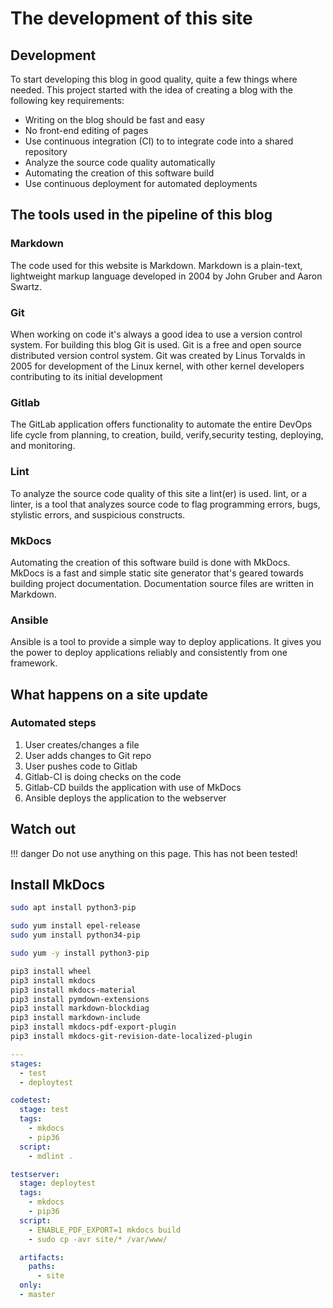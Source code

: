 # The development of this site

## Development

To start developing this blog in good quality,
quite a few things where needed. This project started with
the idea of creating a blog with the following key
requirements:

- Writing on the blog should be fast and easy
- No front-end editing of pages
- Use continuous integration (CI) to to integrate
  code into a shared repository
- Analyze the source code quality automatically
- Automating the creation of this software build
- Use continuous deployment for automated deployments

## The tools used in the pipeline of this blog

### Markdown

The code used for this website is Markdown. Markdown
is a plain-text, lightweight markup language
developed in 2004 by John Gruber and Aaron Swartz.

### Git

When working on code it's always a good idea to use a
version control system. For building this blog Git is
used. Git is a free and open source distributed version
control system. Git was created by Linus Torvalds in
2005 for development of the Linux kernel, with other
kernel developers contributing to its initial development

### Gitlab

The GitLab application offers functionality to automate the
entire DevOps life cycle from planning, to creation, build,
verify,security testing, deploying, and monitoring.

### Lint

To analyze the source code quality of this site a
lint(er) is used. lint, or a linter, is a tool
that analyzes source code to flag programming
errors, bugs, stylistic errors, and suspicious
constructs.

### MkDocs

Automating the creation of this software build is
done with MkDocs. MkDocs is a fast and simple static
site generator that's geared towards building project
documentation. Documentation source files are written
in Markdown.

### Ansible

Ansible is a tool to provide a simple way to deploy
applications. It gives you the power to deploy
applications reliably and consistently from one
framework.

## What happens on a site update

### Automated steps

1. User creates/changes a file
2. User adds changes to Git repo
3. User pushes code to Gitlab
4. Gitlab-CI is doing checks on the code
5. Gitlab-CD builds the application with use of MkDocs
6. Ansible deploys the application to the webserver

## Watch out

!!! danger
Do not use anything on this page. This has not been tested!

## Install MkDocs

```bash tab="Ubuntu packages"
sudo apt install python3-pip
```

```bash tab="Centos 7 packages"
sudo yum install epel-release
sudo yum install python34-pip
```

```bash tab="Centos 8 packages"
sudo yum -y install python3-pip
```

```bash tab="Python packages"
pip3 install wheel
pip3 install mkdocs
pip3 install mkdocs-material
pip3 install pymdown-extensions
pip3 install markdown-blockdiag
pip3 install markdown-include
pip3 install mkdocs-pdf-export-plugin
pip3 install mkdocs-git-revision-date-localized-plugin
```

```yaml tab="Gitlab-ci.yaml"
---
stages:
  - test
  - deploytest

codetest:
  stage: test
  tags:
    - mkdocs
    - pip36
  script:
    - mdlint .

testserver:
  stage: deploytest
  tags:
    - mkdocs
    - pip36
  script:
    - ENABLE_PDF_EXPORT=1 mkdocs build
    - sudo cp -avr site/* /var/www/

  artifacts:
    paths:
      - site
  only:
  - master
```